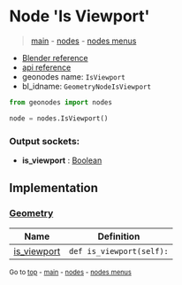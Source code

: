 # Node 'Is Viewport'

> [main](../structure.md) - [nodes](nodes.md) - [nodes menus](nodes_menus.md)

- [Blender reference](https://docs.blender.org/manual/en/latest/modeling/geometry_nodes/input/is_viewport.html)
- [api reference](https://docs.blender.org/api/current/bpy.types.GeometryNodeIsViewport.html)
- geonodes name: `IsViewport`
- bl_idname: `GeometryNodeIsViewport`

```python
from geonodes import nodes

node = nodes.IsViewport()
```

### Output sockets:

- **is_viewport** : [Boolean](Boolean.md)

## Implementation

### [Geometry](Geometry.md)

| Name | Definition |
|------|------------|
 | [is_viewport](Geometry.md#is_viewport-property) | `def is_viewport(self):` |

<sub>Go to [top](#node-Is-Viewport) - [main](../structure.md) - [nodes](nodes.md) - [nodes menus](nodes_menus.md)</sub>

